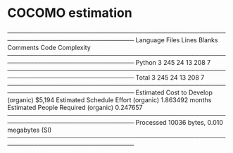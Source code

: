 # COCOMO estimation
───────────────────────────────────────────────────────────────────────────────
Language                 Files     Lines   Blanks  Comments     Code Complexity
───────────────────────────────────────────────────────────────────────────────
Python                       3       245       24        13      208          7
───────────────────────────────────────────────────────────────────────────────
Total                        3       245       24        13      208          7
───────────────────────────────────────────────────────────────────────────────
Estimated Cost to Develop (organic) $5,194
Estimated Schedule Effort (organic) 1.863492 months
Estimated People Required (organic) 0.247657
───────────────────────────────────────────────────────────────────────────────
Processed 10036 bytes, 0.010 megabytes (SI)
───────────────────────────────────────────────────────────────────────────────

